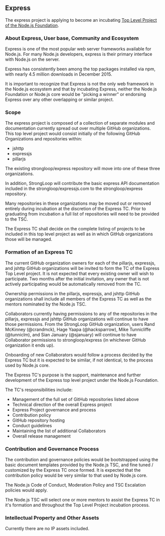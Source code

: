 ## Express

The express project is applying to become an incubating
[Top Level Project of the Node.js Foundation][].

### About Express, User base, Community and Ecosystem

Express is one of the most popular web server frameworks available for Node.js.
For many Node.js developers, express is their primary interface with Node.js
on the server.

Express has consistently been among the top packages installed via npm, with
nearly 4.5 million downloads in December 2015.

It is important to recognize that Express is not the only web framework in the
Node.js ecosystem and that by incubating Express, neither the Node.js
Foundation or Node.js core would be "picking a winner" or endorsing Express
over any other overlapping or similar project.

### Scope

The express project is composed of a collection of separate modules and
documentation currently spread out over multiple GitHub organizations. This top
level project would consist initially of the following GitHub Organizations and
repositories within:

* jshttp
* expressjs
* pillarjs

The existing strongloop/express repository will move into one of these three
organizations.

In addition, StrongLoop will contribute the basic express API documentation
included in the strongloop/expressjs.com to the strongloop/express repository.

Many repositories in these organizations may be moved out or removed entirely
during incubation at the discretion of the Express TC. Prior to graduating
from incubation a full list of repositories will need to be provided to the TSC.

The Express TC shall decide on the complete listing of projects to be included
in this top level project as well as in which GitHub organizations those will be
managed.

### Formation of an Express TC

The current GitHub organization owners for each of the pillarjs, expressjs,
and jshttp GitHub organizations will be invited to form the TC of the Express
Top Level project. It is not expected that every existing owner will wish to
participate. Two months after the initial invitation, any owner that is not
actively participating would be automatically removed from the TC.

Ownership permissions in the pillarjs, expressjs, and jshttp GitHub
organizations shall include all members of the Express TC as well as the
mentors nominated by the Node.js TSC.

Collaborators currently having permissions to any of the repositories in the
pillarjs, expressjs and jshttp GitHub organizations will continue to have those
permissions. From the StrongLoop GitHub organization, users Rand McKinney
(@crandmck), Hage Yaapa (@hacksparrow), Mike Tunnicliffe (@tunniclm), and Sian
January (@sjanuary) will continue to have Collaborator permissions to
strongloop/express (in whichever GitHub organization it ends up).

Onboarding of new Collaborators would follow a process decided by the Express
TC but it is expected to be similar, if not identical, to the process used by
Node.js core.

The Express TC's purpose is the support, maintenance and further development of
the Express top level project under the Node.js Foundation.

The TC's responsibilities include:

* Management of the full set of GitHub repositories listed above
* Technical direction of the overall Express project
* Express Project governance and process
* Contribution policy
* GitHub repository hosting
* Conduct guidelines
* Maintaining the list of additional Collaborators
* Overall release management

### Contribution and Governance Process

The contribution and governance policies would be bootstrapped using the basic
document templates provided by the Node.js TSC, and fine tuned / customized by
the Express TC once formed. It is expected that the contribution policy would
be very similar to that used by Node.js core.

The Node.js Code of Conduct, Moderation Policy and TSC Escalation policies
would apply.

The Node.js TSC will select one or more mentors to assist the Express TC in
it's formation and throughout the Top Level Project incubation process.

### Intellectual Property and Other Assets

Currently there are no IP assets included.

[Top Level Project of the Node.js Foundation]: https://github.com/nodejs/TSC/blob/master/Project-Lifecycle.md#top-level-project-and-working-group-requirements
